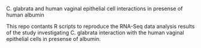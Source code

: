  C. glabrata and human vaginal epithelial cell interactions in presense of human albumin 

This repo contants R scripts to reproduce the RNA-Seq data analysis results of the study investigating C. glabrata interaction with the human vaginal epithelial cells in presense of albumin.
